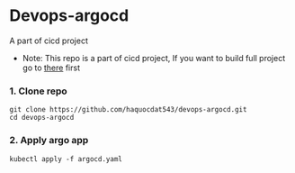 # Devops-argocd
A part of cicd project
* Note: This repo is a part of cicd project, If you want to build full project go to [there](https://github.com/haquocdat543/devops-infra.git) first

### 1. Clone repo
```
git clone https://github.com/haquocdat543/devops-argocd.git
cd devops-argocd
```
### 2. Apply argo app
```
kubectl apply -f argocd.yaml
```
